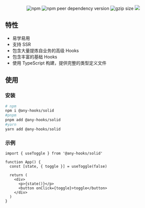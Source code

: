 
<div align="center">

<img alt="npm" src="https://img.shields.io/npm/v/@any-hooks/solid?style=flat-square" />
<img alt="npm peer dependency version" src="https://img.shields.io/npm/dependency-version/@any-hooks/solid/peer/solid-js?style=flat-square" />
<img src="https://img.badgesize.io/https:/unpkg.com/@any-hooks/solid/dist/index.js?label=gzip%20size&compression=gzip" alt="gzip size" />
<img src="https://img.shields.io/github/license/any-hooks/solid-hooks" />

</div>

## 特性

- 易学易用
- 支持 SSR
- 包含大量提炼自业务的高级 Hooks
- 包含丰富的基础 Hooks
- 使用 TypeScript 构建，提供完整的类型定义文件


## 使用

### 安装

```sh
# npm
npm i @any-hooks/solid
#pnpm
pnpm add @any-hooks/solid
#yarn
yarn add @any-hooks/solid
```

### 示例

```tsx
import { useToggle } from '@any-hooks/solid'

function App() {
  const [state, { toggle }] = useToggle(false)

  return (
    <div>
      <p>{state()}</p>
      <button onClick={toggle}>toggle</button>
    </div>
  )
}
```
